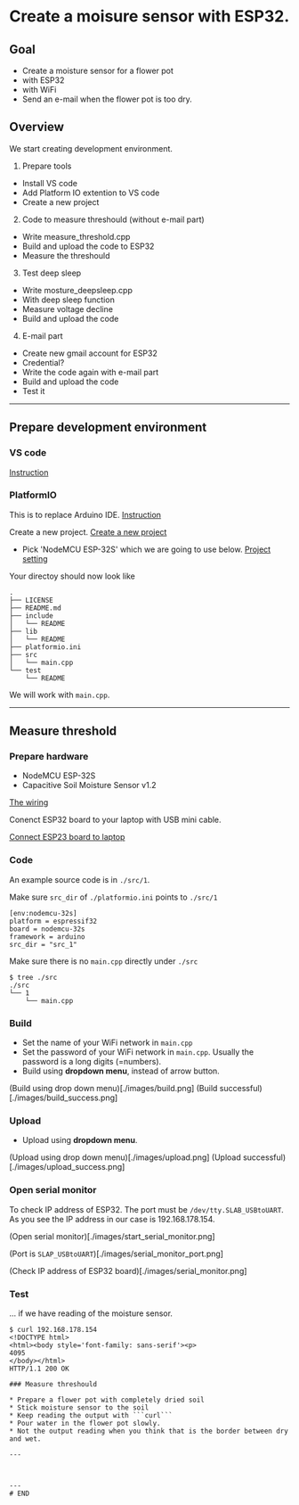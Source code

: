 # Create a moisure sensor with ESP32. 


## Goal

* Create a moisture sensor for a flower pot
* with ESP32
* with WiFi
* Send an e-mail when the flower pot is too dry.


## Overview

We start creating development environment.

1. Prepare tools
* Install VS code
* Add Platform IO extention to VS code
* Create a new project

2. Code to measure threshould (without e-mail part)
* Write measure_threshold.cpp
* Build and upload the code to ESP32
* Measure the threshould

3. Test deep sleep
* Write mosture_deepsleep.cpp
* With deep sleep function
* Measure voltage decline
* Build and upload the code

4. E-mail part
* Create new gmail account for ESP32
* Credential?
* Write the code again with e-mail part
* Build and upload the code
* Test it


---
## Prepare development environment

### VS code
[Instruction](https://code.visualstudio.com/download)

### PlatformIO
This is to replace Arduino IDE.
[Instruction](https://platformio.org/install/ide?install=vscode)

Create a new project.
[Create a new project](./images/platformio_newproject.png)

* Pick 'NodeMCU ESP-32S' which we are going to use below. 
[Project setting](./images/project_setting.png)


Your directoy should now look like
```
.
├── LICENSE
├── README.md
├── include
│   └── README
├── lib
│   └── README
├── platformio.ini
├── src
│   └── main.cpp
└── test
    └── README
```
We will work with ```main.cpp```.

---
## Measure threshold

### Prepare hardware

* NodeMCU ESP-32S
* Capacitive Soil Moisture Sensor v1.2

[The wiring](./images/wiring.jpg)

Conenct ESP32 board to your laptop with USB mini cable.

[Connect ESP23 board to laptop](./images/connect_to_laptop.jpg)

### Code
An example source code is in ```./src/1```.

Make sure ```src_dir``` of ```./platformio.ini``` points to ```./src/1```

```
[env:nodemcu-32s]
platform = espressif32
board = nodemcu-32s
framework = arduino
src_dir = "src_1"
````

Make sure there is no ```main.cpp``` directly under ```./src```

```
$ tree ./src
./src
└── 1
    └── main.cpp
```

### Build

* Set the name of your WiFi network in ```main.cpp```
* Set the password of your WiFi network in ```main.cpp```. Usually the password is a long digits (=numbers).
* Build using __dropdown menu__, instead of arrow button. 

(Build using drop down menu)[./images/build.png]
(Build successful)[./images/build_success.png]

### Upload
* Upload using __dropdown menu__.

(Upload using drop down menu)[./images/upload.png]
(Upload successful)[./images/upload_success.png]

### Open serial monitor

To check IP address of ESP32.
The port must be ```/dev/tty.SLAB_USBtoUART```.
As you see the IP address in our case is 192.168.178.154.

(Open serial monitor)[./images/start_serial_monitor.png]

(Port is ```SLAP_USBtoUART```)[./images/serial_monitor_port.png]

(Check IP address of ESP32 board)[./images/serial_monitor.png]


### Test

... if we have reading of the moisture sensor.

```
$ curl 192.168.178.154
<!DOCTYPE html>
<html><body style='font-family: sans-serif'><p>
4095
</body></html>
HTTP/1.1 200 OK

### Measure threshould

* Prepare a flower pot with completely dried soil
* Stick moisture sensor to the soil
* Keep reading the output with ```curl```
* Pour water in the flower pot slowly.
* Not the output reading when you think that is the border between dry and wet.

---



---
# END